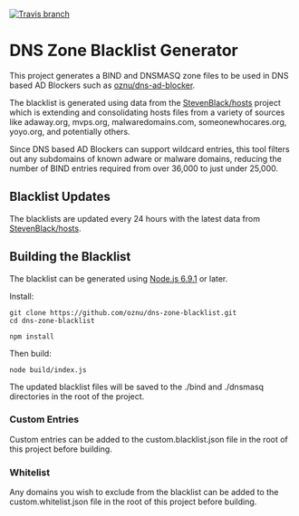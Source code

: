 [![Travis branch](https://img.shields.io/travis/oznu/dns-zone-blacklist/master.svg)](https://travis-ci.org/oznu/dns-zone-blacklist)

# DNS Zone Blacklist Generator

This project generates a BIND and DNSMASQ zone files to be used in DNS based AD Blockers such as [oznu/dns-ad-blocker](https://hub.docker.com/r/oznu/dns-ad-blocker/).

The blacklist is generated using data from the [StevenBlack/hosts](https://github.com/StevenBlack/hosts) project which is extending and consolidating hosts files from a variety of sources like adaway.org, mvps.org, malwaredomains.com, someonewhocares.org, yoyo.org, and potentially others.

Since DNS based AD Blockers can support wildcard entries, this tool filters out any subdomains of known adware or malware domains, reducing the number of BIND entries required from over 36,000 to just under 25,000.

## Blacklist Updates

The blacklists are updated every 24 hours with the latest data from [StevenBlack/hosts](https://github.com/StevenBlack/hosts).

## Building the Blacklist

The blacklist can be generated using [Node.js 6.9.1](https://nodejs.org) or later.

Install:

```
git clone https://github.com/oznu/dns-zone-blacklist.git
cd dns-zone-blacklist

npm install
```

Then build:

```
node build/index.js
```

The updated blacklist files will be saved to the ./bind and ./dnsmasq directories in the root of the project.

### Custom Entries

Custom entries can be added to the custom.blacklist.json file in the root of this project before building.

### Whitelist

Any domains you wish to exclude from the blacklist can be added to the custom.whitelist.json file in the root of this project before building.
